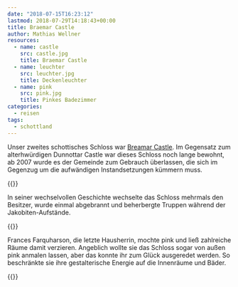 ```yaml
---
date: "2018-07-15T16:23:12"
lastmod: 2018-07-29T14:18:43+00:00
title: Braemar Castle
author: Mathias Wellner
resources:
  - name: castle
    src: castle.jpg
    title: Braemar Castle
  - name: leuchter
    src: leuchter.jpg
    title: Deckenleuchter
  - name: pink
    src: pink.jpg
    title: Pinkes Badezimmer
categories:
  - reisen
tags:
  - schottland
---
```

Unser zweites schottisches Schloss war [Breamar Castle](http://www.braemarcastle.co.uk/). Im Gegensatz zum alterhwürdigen Dunnottar Castle war dieses Schloss noch lange bewohnt, ab 2007 wurde es der Gemeinde zum Gebrauch überlassen, die sich im Gegenzug um die aufwändigen Instandsetzungen kümmern muss. 
<!--more-->

{{<responsive-image name="castle">}}

In seiner wechselvollen Geschichte wechselte das Schloss mehrmals den Besitzer, wurde einmal abgebrannt und beherbergte Truppen während der Jakobiten-Aufstände. 

{{<responsive-image name="leuchter">}}

Frances Farquharson, die letzte Hausherrin, mochte pink und ließ zahlreiche Räume damit verzieren. Angeblich wollte sie das Schloss sogar von außen pink anmalen lassen, aber das konnte ihr zum Glück ausgeredet werden. So beschränkte sie ihre gestalterische Energie auf die Innenräume und Bäder. 

{{<responsive-image name="pink">}}

